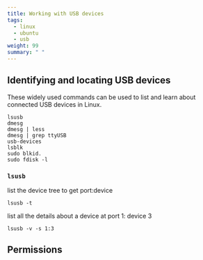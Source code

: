 ```yaml
---
title: Working with USB devices
tags:
  - linux
  - ubuntu
  - usb
weight: 99
summary: " "
---
```


## Identifying and locating USB devices

These widely used commands can be used to list and learn about connected USB devices in Linux.

```
lsusb
dmesg
dmesg | less
dmesg | grep ttyUSB
usb-devices
lsblk
sudo blkid.
sudo fdisk -l
```
### ```lsusb```

list the device tree to get port:device

```
lsusb -t
```

list all the details about a device at port 1: device 3

```
lsusb -v -s 1:3
```

## Permissions